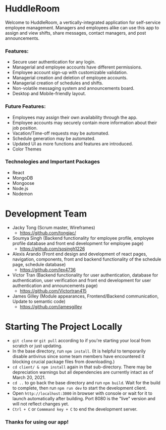 # HuddleRoom

Welcome to HuddleRoom, a vertically-integrated application for self-service employee management. Managers and employees alike can use this app to assign and view shifts, share messages, contact managers, and post announcements.

### Features:

- Secure user authentication for any login.
- Managerial and employee accounts have different permissions.
- Employee account sign-up with customizable validation.
- Managerial creation and deletion of employee accounts.
- Managerial creation of schedules and shifts.
- Non-volatile messaging system and announcements board.
- Desktop and Mobile-friendly layout.

### Future Features:

- Employees may assign their own availability through the app.
- Employee accounts may securely contain more information about their job position.
- Vacation/Time-off requests may be automated.
- Schedule generation may be automated.
- Updated UI as more functions and features are introduced.
- Color Themes

### Technologies and Important Packages

- React
- MongoDB
- Mongoose
- Node.js
- Nodemon

# Development Team

- Jacky Tong (Scrum master, Wireframes)
  - https://github.com/tongjac/
- Soumya Singh (Backend functionality for employee profile, employee profile database and front end development for employee page)
  - https://github.com/sosingh1226
- Alexis Arando (Front end design and development of react pages, navigation, components, front and backend functionality of the schedule page, schedule database)
  - https://github.com/lex4736
- Victor Tran (Backend functionality for user authentication, database for authentication, user verification and front end development for user authentication and announcements page)
  - https://github.com/Victortran415
- James Gilley (Module appearances, Frontend/Backend communication, Update to semantic code)
  - https://github.com/jamesgilley

# Starting The Project Locally

- `git clone` or `git pull` according to if you're starting your local from scratch or just updating.
- In the base directory, run `npm install`. (It is helpful to temporarily disable antivirus since some team members have encountered it blocking crucial package files from downloading.)
- `cd client/ & npm install` again in that sub-directory. There may be depreciation warnings but all dependencies are currently intact as of March 20, 2021.
- `cd ..` to go back the base directory and run `npm build`. Wait for the build to complete, then run `npm run dev` to start the development client.
- Open `http://localhost:3000` in browser with console or wait for it to launch automatically after building. Port 8080 is the "live" version and will not reflect changes yet.
- `Ctrl + C` or `Commmand key + C` to end the development server.

### Thanks for using our app!
